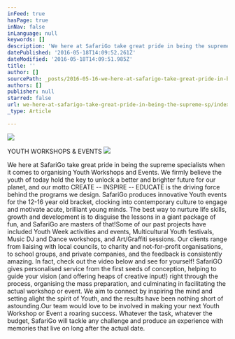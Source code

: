 ```yaml
---
inFeed: true
hasPage: true
inNav: false
inLanguage: null
keywords: []
description: 'We here at SafariGo take great pride in being the supreme specialists when it comes to organising Youth Workshops and Events. We firmly believe the youth of today hold the key to unlock a better and brighter future for our planet, and our motto CREATE – INSPIRE – EDUCATE is the driving force behind the programs we design. SafariGo produces innovative Youth events for the 12-16 year old bracket, clocking into contemporary culture to engage and motivate acute, brilliant young minds. The best way to nurture life skills, growth and development is to disguise the lessons in a giant package of fun, and SafariGo are masters of that!Some of our past projects have included Youth Week activities and events, Multicultural Youth festivals, Music DJ and Dance workshops, and Art/Graffiti sessions. Our clients range from liaising with local councils, to charity and not-for-profit organisations, to school groups, and private companies, and the feedback is consistently amazing. In fact, check out the video below and see for yourself! SafariGO gives personalised service from the first seeds of conception, helping to guide your vision (and offering heaps of creative input!) right through the process, organising the mass preparation, and culminating in facilitating the actual workshop or event. We aim to connect by inspiring the mind and setting alight the spirit of Youth, and the results have been nothing short of astounding.Our team would love to be involved in making your next Youth Workshop or Event a roaring success. Whatever the task, whatever the budget, SafariGo will tackle any challenge and produce an experience with memories that live on long after the actual date.'
datePublished: '2016-05-18T14:09:52.261Z'
dateModified: '2016-05-18T14:09:51.985Z'
title: ''
author: []
sourcePath: _posts/2016-05-16-we-here-at-safarigo-take-great-pride-in-being-the-supreme-sp.md
authors: []
publisher: null
starred: false
url: we-here-at-safarigo-take-great-pride-in-being-the-supreme-sp/index.html
_type: Article

---
```

![](https://the-grid-user-content.s3-us-west-2.amazonaws.com/4f353cb0-6f9b-48a8-96c8-2fd71e58c688.png)

YOUTH WORKSHOPS & EVENTS
![](https://the-grid-user-content.s3-us-west-2.amazonaws.com/bbe75f94-7ef8-4180-a11b-2f0850e3e0f2.jpg)

We here at SafariGo take great pride in being the supreme specialists when it comes to organising Youth Workshops and Events. We firmly believe the youth of today hold the key to unlock a better and brighter future for our planet, and our motto CREATE -- INSPIRE -- EDUCATE is the driving force behind the programs we design. SafariGo produces innovative Youth events for the 12-16 year old bracket, clocking into contemporary culture to engage and motivate acute, brilliant young minds. The best way to nurture life skills, growth and development is to disguise the lessons in a giant package of fun, and SafariGo are masters of that!Some of our past projects have included Youth Week activities and events, Multicultural Youth festivals, Music DJ and Dance workshops, and Art/Graffiti sessions. Our clients range from liaising with local councils, to charity and not-for-profit organisations, to school groups, and private companies, and the feedback is consistently amazing. In fact, check out the video below and see for yourself! SafariGO gives personalised service from the first seeds of conception, helping to guide your vision (and offering heaps of creative input!) right through the process, organising the mass preparation, and culminating in facilitating the actual workshop or event. We aim to connect by inspiring the mind and setting alight the spirit of Youth, and the results have been nothing short of astounding.Our team would love to be involved in making your next Youth Workshop or Event a roaring success. Whatever the task, whatever the budget, SafariGo will tackle any challenge and produce an experience with memories that live on long after the actual date.